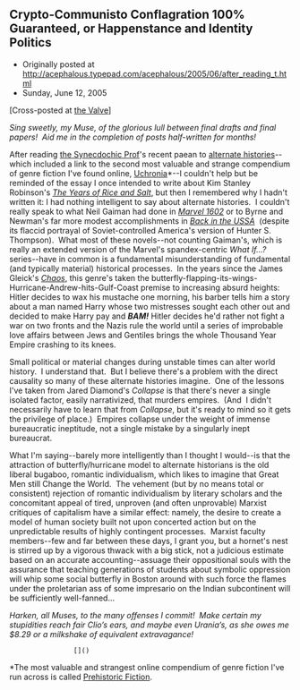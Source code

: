 ## Crypto-Communisto Conflagration 100% Guaranteed, or Happenstance and Identity Politics

 * Originally posted at http://acephalous.typepad.com/acephalous/2005/06/after_reading_t.html
 * Sunday, June 12, 2005



[Cross-posted at [the Valve](http://www.thevalve.org/go)]  

_Sing sweetly, my Muse, of the glorious lull between final drafts and
final papers!  Aid me in the completion of posts half-written for
months!_

After reading [the Synecdochic Prof](http://profsynecdoche.blogspot.com/)'s recent paean to [alternate histories](http://profsynecdoche.blogspot.com/2005/06/pleasure-and-alternate-history.html)--which included a link to the second most valuable and strange compendium of genre fiction I've found online, [Uchronia](http://www.uchronia.net/)\*--I couldn't help but be reminded of the essay I once intended to write about Kim Stanley Robinson's _[The Years of Rice and Salt](http://www.amazon.com/exec/obidos/tg/detail/-/0553580078/qid=1118623083/sr=8-1/ref=sr\_8\_xs\_ap\_i1\_xgl14/103-0718353-4437452?v=glance&s=books&n=507846)_, but then I remembered why I hadn't written it: I had nothing intelligent to say about alternate histories.  I couldn't really speak to what Neil Gaiman had done in _[Marvel 1602](http://www.amazon.com/exec/obidos/ASIN/0785110704/ref=pd\_pym\_fi/103-0718353-4437452)_ or to Byrne and Newman's far more modest accomplishments in _[Back in the USSA](http://www.amazon.com/exec/obidos/ASIN/0929480848/qid=1118623374/sr=2-2/ref=pd\_bbs\_b\_2\_2/103-0718353-4437452)_  (despite its flaccid portrayal of Soviet-controlled America's version of Hunter S. Thompson).  What most of these novels--not counting Gaiman's, which is really an extended version of the Marvel's spandex-centric _What If...?_ series--have in common is a fundamental misunderstanding of fundamental (and typically material) historical processes.  In the years since the James Gleick's _[Chaos](http://www.amazon.com/exec/obidos/tg/detail/-/0140092501/qid=1118623932/sr=8-1/ref=pd\_csp\_1/103-0718353-4437452?v=glance&s=books&n=507846)_, this genre's taken the butterfly-flapping-its-wings-Hurricane-Andrew-hits-Gulf-Coast premise to increasing absurd heights: 
Hitler decides to wax his mustache one morning, his barber tells him a story about a man named Harry whose two mistresses sought each other out and decided to make Harry pay and **_BAM!_** Hitler decides he'd rather not fight a war on two fronts and the Nazis rule the world until a series of improbable love affairs between Jews and Gentiles brings the whole Thousand Year Empire crashing to its knees. 

Small political or material changes during unstable times can alter world history.  I understand that.  But I believe there's a problem with the direct causality so many of these alternate histories imagine.  One of the lessons I've taken from Jared Diamond's _Collapse_ is that there's never a single isolated factor, easily narrativized, that murders empires.  (And  I didn't necessarily have to learn that from _Collapse_, but it's ready to mind so it gets the privilege of place.)  Empires collapse under the weight of immense bureaucratic ineptitude, not a single mistake by a singularly inept bureaucrat.

What I'm saying--barely more intelligently than I thought I would--is that the attraction of butterfly/hurricane model to alternate historians is the old liberal bugaboo, romantic individualism, which likes to imagine that Great Men still Change the World.  The vehement (but by no means total or consistent) rejection of romantic individualism by literary scholars and the concomitant appeal of tired, unproven (and often unprovable) Marxist critiques of capitalism have a similar effect: namely, the desire to create a model of human society built not upon concerted action but on the unpredictable results of highly contingent processes.  Marxist faculty members--few and far between these days, I grant you, but a hornet's nest is stirred up by a vigorous thwack with a big stick, not a judicious estimate based on an accurate accounting--assuage their oppositional souls with the assurance that teaching generations of students about symbolic oppression will whip some social butterfly in Boston around with such force the flames under the proletarian ass of some impresario on the Indian subcontinent will be sufficiently well-fanned...

_Harken, all Muses, to the many offenses I commit!  Make certain
my stupidities reach fair Clio’s ears, and maybe even
Urania’s, as she owes me $8.29 or a milkshake of equivalent
extravagance!_

		

					[]()
			

\*The most valuable and strangest online compendium of genre fiction I've run across is called [Prehistoric Fiction](http://www.trussel.com/f\_prehis.htm).

			

